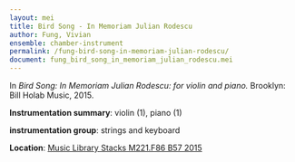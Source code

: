 ```yaml
---
layout: mei
title: Bird Song - In Memoriam Julian Rodescu
author: Fung, Vivian
ensemble: chamber-instrument
permalink: /fung-bird-song-in-memoriam-julian-rodescu/
document: fung_bird_song_in_memoriam_julian_rodescu.mei
---
```


In *Bird Song: In Memoriam Julian Rodescu: for violin and piano.* Brooklyn: Bill Holab Music, 2015.

**Instrumentation summary**: violin (1), piano (1)

**instrumentation group**: strings and keyboard

**Location**: <a href="https://tufts.primo.exlibrisgroup.com/permalink/01TUN_INST/1kc9gia/alma991018317925503851" target="_blank">Music Library Stacks M221.F86 B57 2015</a>
